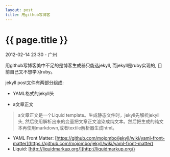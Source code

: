 ```yaml
---
layout: post
title: 用github写博客
---
```


{{ page.title }}
================

<p class="meta">2012-02-14 23:30 - 广州</p>

用github写博客美中不足的是博客生成器只能选jekyll, 而jekyll是ruby实现的, 目前自己又不想学习ruby。

jekyll post文件有两部分组成:

- YAML格式的jekyll头

- a文章正文

> a文章正文是一个Liquid template。生成静态文件时，jekyll先解析jekyll 头, 然后使用解析出来的变量把文章正文渲染成纯文本。然后把生成的纯文本再使用markdown,或者textile解析器生成html。


* YAML Front Matter: [https://github.com/mojombo/jekyll/wiki/yaml-front-matter](https://github.com/mojombo/jekyll/wiki/yaml-front-matter)
* Liquid: [http://liquidmarkup.org/](http://liquidmarkup.org/)
